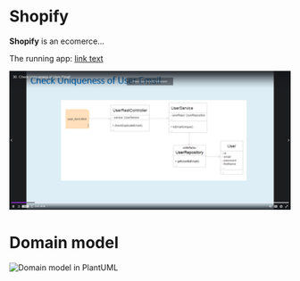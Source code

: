# Shopify
**Shopify** is an ecomerce...

The running app: [link text](http://shopify-heroku-nir-programmer.herokuapp.com/ShopifyAdmin/)

![Alt text](DOCS/Diagrams/UML/Class-Diagram-Check-Uniqueness-Of-User-Email.png?raw=true "Title")

# Domain model
![Domain model in PlantUML](http://plantuml.com:80/plantuml/svg/3SNB4K8n2030LhI0XBlTy0YQpF394D2nUztBtfUHrE0AkStCVHu0WP_-MZdhgiD1RicMdLpXMJCK3TC3o2iEDwHSxvNVjWNDE43nv3zt731SSLbJ7onzbyeF)


